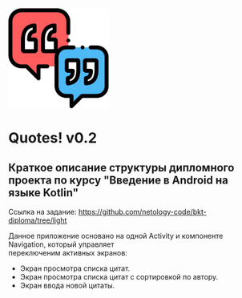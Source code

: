 <img src = "logo.png" width = 200px>
    
# Quotes! v0.2
 
## Краткое описание структуры дипломного проекта по курсу "Введение в Android на языке Kotlin"    

Ссылка на задание: https://github.com/netology-code/bkt-diploma/tree/light

Данное приложение основано на одной Activity и компоненте Navigation, который управляет     
переключеним активных экранов:    
  
 - Экран просмотра списка цитат.
 - Экран просмотра списка цитат с сортировкой по автору.    
 - Экран ввода новой цитаты.

